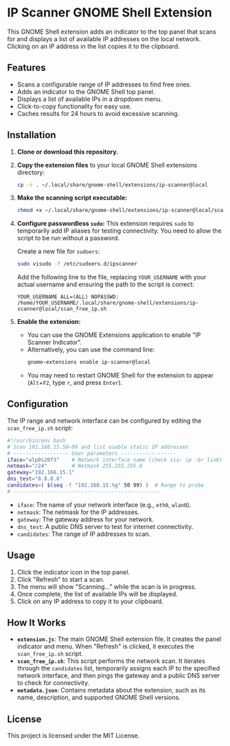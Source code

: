 # IP Scanner GNOME Shell Extension

This GNOME Shell extension adds an indicator to the top panel that scans for and displays a list of available IP addresses on the local network. Clicking on an IP address in the list copies it to the clipboard.

## Features

-   Scans a configurable range of IP addresses to find free ones.
-   Adds an indicator to the GNOME Shell top panel.
-   Displays a list of available IPs in a dropdown menu.
-   Click-to-copy functionality for easy use.
-   Caches results for 24 hours to avoid excessive scanning.

## Installation

1.  **Clone or download this repository.**

2.  **Copy the extension files** to your local GNOME Shell extensions directory:
    ```bash
    cp -r . ~/.local/share/gnome-shell/extensions/ip-scanner@local
    ```

3.  **Make the scanning script executable:**
    ```bash
    chmod +x ~/.local/share/gnome-shell/extensions/ip-scanner@local/scan_free_ip.sh
    ```

4.  **Configure passwordless `sudo`:**
    This extension requires `sudo` to temporarily add IP aliases for testing connectivity. You need to allow the script to be run without a password.

    Create a new file for `sudoers`:
    ```bash
    sudo visudo -f /etc/sudoers.d/ipscanner
    ```

    Add the following line to the file, replacing `YOUR_USERNAME` with your actual username and ensuring the path to the script is correct:
    ```
    YOUR_USERNAME ALL=(ALL) NOPASSWD: /home/YOUR_USERNAME/.local/share/gnome-shell/extensions/ip-scanner@local/scan_free_ip.sh
    ```

5.  **Enable the extension:**
    -   You can use the GNOME Extensions application to enable "IP Scanner Indicator".
    -   Alternatively, you can use the command line:
        ```bash
        gnome-extensions enable ip-scanner@local
        ```
    -   You may need to restart GNOME Shell for the extension to appear (`Alt`+`F2`, type `r`, and press `Enter`).

## Configuration

The IP range and network interface can be configured by editing the `scan_free_ip.sh` script:

```bash
#!/usr/bin/env bash
# Scan 192.168.15.50–99 and list usable static IP addresses
# ------------------ User parameters ------------------
iface="wlp0s20f3"    # Network interface name (check via: ip -br link)
netmask="/24"	     # Netmask 255.255.255.0
gateway="192.168.15.1"
dns_test="8.8.8.8"
candidates=( $(seq -f "192.168.15.%g" 50 99) )  # Range to probe
# ------------------------------------------------
```

-   `iface`: The name of your network interface (e.g., `eth0`, `wlan0`).
-   `netmask`: The netmask for the IP addresses.
-   `gateway`: The gateway address for your network.
-   `dns_test`: A public DNS server to test for internet connectivity.
-   `candidates`: The range of IP addresses to scan.

## Usage

1.  Click the indicator icon in the top panel.
2.  Click "Refresh" to start a scan.
3.  The menu will show "Scanning..." while the scan is in progress.
4.  Once complete, the list of available IPs will be displayed.
5.  Click on any IP address to copy it to your clipboard.

## How It Works

-   **`extension.js`**: The main GNOME Shell extension file. It creates the panel indicator and menu. When "Refresh" is clicked, it executes the `scan_free_ip.sh` script.
-   **`scan_free_ip.sh`**: This script performs the network scan. It iterates through the `candidates` list, temporarily assigns each IP to the specified network interface, and then pings the gateway and a public DNS server to check for connectivity.
-   **`metadata.json`**: Contains metadata about the extension, such as its name, description, and supported GNOME Shell versions.

## License

This project is licensed under the MIT License.
